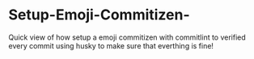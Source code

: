 # Setup-Emoji-Commitizen-
Quick view of how setup a emoji commitizen with commitlint to verified every commit using husky to make sure that everthing is fine!
